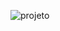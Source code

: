 ![projeto](https://github.com/Jeferson-Js/React-cep/assets/82729145/3827da31-5310-4212-897a-9d28d3d5afe6)
